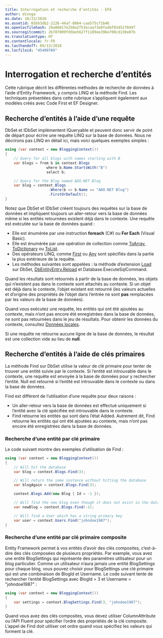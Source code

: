```yaml
---
title: Interrogation et recherche d’entités - EF6
author: divega
ms.date: 10/23/2016
ms.assetid: 65bb3db2-2226-44af-8864-caa575cf1b46
ms.openlocfilehash: 29a86817e250a2f53ecaa73e8fa4bf93452f0497
ms.sourcegitcommit: 2b787009fd5be5627f1189ee396e708cd130e07b
ms.translationtype: HT
ms.contentlocale: fr-FR
ms.lasthandoff: 09/13/2018
ms.locfileid: "45489789"
---
```

# <a name="querying-and-finding-entities"></a>Interrogation et recherche d’entités
Cette rubrique décrit les différentes méthodes de recherche de données à l’aide d’Entity Framework, y compris LINQ et la méthode Find. Les techniques présentées dans cette rubrique s’appliquent également aux modèles créés avec Code First et EF Designer.  

## <a name="finding-entities-using-a-query"></a>Recherche d’entités à l’aide d’une requête  

DbSet et IDbSet implémentent IQueryable et peuvent donc servir de point de départ pour écrire une requête LINQ sur la base de données. Nous ne décrirons pas LINQ en détail ici, mais voici quelques exemples simples :  

``` csharp
using (var context = new BloggingContext())
{
    // Query for all blogs with names starting with B
    var blogs = from b in context.Blogs
                   where b.Name.StartsWith("B")
                   select b;

    // Query for the Blog named ADO.NET Blog
    var blog = context.Blogs
                    .Where(b => b.Name == "ADO.NET Blog")
                    .FirstOrDefault();
}
```  

Notez que DbSet et IDbSet créent toujours des requêtes sur la base de données et impliquent toujours un aller-retour vers la base de données même si les entités retournées existent déjà dans le contexte. Une requête est exécutée sur la base de données quand :  

- Elle est énumérée par une instruction **foreach** (C#) ou **For Each** (Visual Basic).  
- Elle est énumérée par une opération de collection comme [ToArray](https://msdn.microsoft.com/library/bb298736), [ToDictionary](https://msdn.microsoft.com/library/system.linq.enumerable.todictionary) ou [ToList](https://msdn.microsoft.com/library/bb342261).  
- Des opérateurs LINQ, comme [First](https://msdn.microsoft.com/library/bb291976) ou [Any](https://msdn.microsoft.com/library/bb337697) sont spécifiés dans la partie la plus extérieure de la requête.  
- Les méthodes suivantes sont appelées : la méthode d’extension [Load](https://msdn.microsoft.com/library/system.data.entity.dbextensions.load) sur DbSet, [DbEntityEntry.Reload](https://msdn.microsoft.com/library/system.data.entity.infrastructure.dbentityentry.reload.aspx) et Database.ExecuteSqlCommand.  

Quand les résultats sont retournés à partir de la base de données, les objets qui n’existent pas dans le contexte sont attachés au contexte. Si un objet est déjà dans le contexte, l’objet existant est retourné (les valeurs actuelles et d’origine des propriétés de l’objet dans l’entrée ne sont **pas** remplacées par les valeurs de la base de données).  

Quand vous exécutez une requête, les entités qui ont été ajoutées au contexte, mais n’ont pas encore été enregistrées dans la base de données, ne sont pas retournées dans le jeu de résultats. Pour obtenir les données du contexte, consultez [Données locales](~/ef6/querying/local-data.md).  

Si une requête ne retourne aucune ligne de la base de données, le résultat est une collection vide au lieu de **null**.  

## <a name="finding-entities-using-primary-keys"></a>Recherche d’entités à l’aide de clés primaires  

La méthode Find sur DbSet utilise la valeur de clé primaire pour tenter de trouver une entité suivie par le contexte. Si l’entité est introuvable dans le contexte, une requête est envoyée à la base de données pour y rechercher l’entité. Null est retourné si l’entité est introuvable dans le contexte ou dans la base de données.  

Find est différent de l’utilisation d’une requête pour deux raisons :  

- Un aller-retour vers la base de données est effectué uniquement si l’entité avec la clé spécifiée est introuvable dans le contexte.  
- Find retourne les entités qui sont dans l’état Added. Autrement dit, Find retourne les entités qui ont été ajoutées au contexte, mais n’ont pas encore été enregistrées dans la base de données.  
### <a name="finding-an-entity-by-primary-key"></a>Recherche d’une entité par clé primaire  

Le code suivant montre des exemples d’utilisation de Find :  

``` csharp
using (var context = new BloggingContext())
{
    // Will hit the database
    var blog = context.Blogs.Find(3);

    // Will return the same instance without hitting the database
    var blogAgain = context.Blogs.Find(3);

    context.Blogs.Add(new Blog { Id = -1 });

    // Will find the new blog even though it does not exist in the database
    var newBlog = context.Blogs.Find(-1);

    // Will find a User which has a string primary key
    var user = context.Users.Find("johndoe1987");
}
```  

### <a name="finding-an-entity-by-composite-primary-key"></a>Recherche d’une entité par clé primaire composite  

Entity Framework permet à vos entités d’avoir des clés composites, c’est-à-dire des clés composées de plusieurs propriétés. Par exemple, vous avez une entité BlogSettings qui représente des paramètres utilisateur pour un blog particulier. Comme un utilisateur n’aura jamais une entité BlogSettings pour chaque blog, vous pouvez choisir pour BlogSettings une clé primaire qui est une combinaison de BlogId et Username. Le code suivant tente de rechercher l’entité BlogSettings avec BlogId = 3 et Username = "johndoe1987" :  

``` csharp  
using (var context = new BloggingContext())
{
    var settings = context.BlogSettings.Find(3, "johndoe1987");
}
```  

Quand vous avez des clés composites, vous devez utiliser ColumnAttribute ou l’API Fluent pour spécifier l’ordre des propriétés de la clé composite. L’appel de Find doit utiliser cet ordre quand vous spécifiez les valeurs qui forment la clé.  
